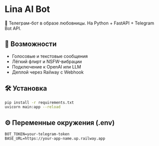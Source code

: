 
# Lina AI Bot

💬 Телеграм-бот в образе любовницы. На Python + FastAPI + Telegram Bot API.

## 🚀 Возможности

- Голосовые и текстовые сообщения
- Лёгкий флирт и NSFW-вибрации
- Подключение к OpenAI или LLM
- Деплой через Railway с Webhook

## 🛠 Установка

```bash
pip install -r requirements.txt
uvicorn main:app --reload
```

## ⚙️ Переменные окружения (.env)

```env
BOT_TOKEN=your-telegram-token
BASE_URL=https://your-app-name.up.railway.app
```
